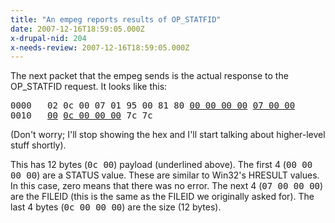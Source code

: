 ```yaml
---
title: "An empeg reports results of OP_STATFID"
date: 2007-12-16T18:59:05.000Z
x-drupal-nid: 204
x-needs-review: 2007-12-16T18:59:05.000Z
---
```

The next packet that the empeg sends is the actual response to the OP_STATFID request. It looks like this:

<pre>0000   02 0c 00 07 01 95 00 81 80 <u>00 00 00 00</u> <u>07 00 00</u>
0010   <u>00</u> <u>0c 00 00 00</u> 7c 7c</pre>

(Don't worry; I'll stop showing the hex and I'll start talking about higher-level stuff shortly).

This has 12 bytes (<tt>0c 00</tt>) payload (underlined above). The first 4 (<tt>00 00 00 00</tt>) are a STATUS value. These are similar to Win32's HRESULT values. In this case, zero means that there was no error. The next 4 (<tt>07 00 00 00</tt>) are the FILEID (this is the same as the FILEID we originally asked for). The last 4 bytes (<tt>0c 00 00 00</tt>) are the size (12 bytes).